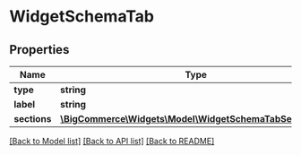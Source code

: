 # WidgetSchemaTab

## Properties
Name | Type | Description | Notes
------------ | ------------- | ------------- | -------------
**type** | **string** |  | [optional] 
**label** | **string** |  | [optional] 
**sections** | [**\BigCommerce\Widgets\Model\WidgetSchemaTabSections1[]**](WidgetSchemaTabSections1.md) |  | [optional] 

[[Back to Model list]](../../README.md#documentation-for-models) [[Back to API list]](../../README.md#documentation-for-api-endpoints) [[Back to README]](../../README.md)


